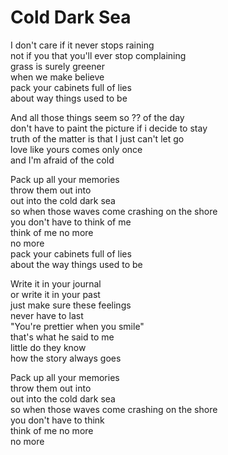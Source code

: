 # Cold Dark Sea

I don't care if it never stops raining  
not if you that you'll ever stop complaining  
grass is surely greener  
when we make believe  
pack your cabinets full of lies  
about way things used to be  

And all those things seem so ?? of the day  
don't have to paint the picture if i decide to stay  
truth of the matter is that I just can't let go  
love like yours comes only once  
and I'm afraid of the cold  

Pack up all your memories  
throw them out into  
out into the cold dark sea  
so when those waves come crashing on the shore  
you don't have to think of me  
think of me no more  
no more  
pack your cabinets full of lies  
about the way things used to be  

Write it in your journal  
or write it in your past  
just make sure these feelings  
never have to last  
"You're prettier when you smile"  
that's what he said to me  
little do they know  
how the story always goes  

Pack up all your memories  
throw them out into  
out into the cold dark sea  
so when those waves come crashing on the shore  
you don't have to think  
think of me no more  
no more  
 
